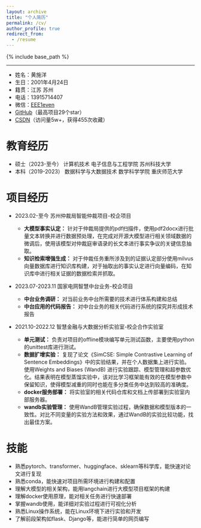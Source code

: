 ```yaml
---
layout: archive
title: "个人简历"
permalink: /cv/
author_profile: true
redirect_from:
  - /resume
---
```


{% include base_path %}

-------
* 姓名：黄施洋
* 生日：2001年4月24日
* 籍贯：江苏 苏州
* 电话：13915714407
* 微信：[EEE1even](../images/wechat.jpg)
* [GitHub](https://github.com/EEE1even)（最高项目29个star）
* [CSDN](https://blog.csdn.net/weixin_48435461?spm=1000.2115.3001.5343)（访问量5w+，获得455次收藏）

教育经历
======
* 硕士（2023-至今） 计算机技术 电子信息与工程学院 苏州科技大学
* 本科（2019-2023） 数据科学与大数据技术 数学科学学院 重庆师范大学 


项目经历
======
* 2023.02-至今 苏州仲裁局智能仲裁项目-校企项目
  * **大模型事实认定：** 针对于仲裁局提供的pdf扫描件，使用pdf2docx进行批量文本转换并进行数据预处理，在完成对开源大模型进行相关领域数据的微调后，使用该模型对仲裁庭审语录的长文本进行事实争议的关键信息抽取。
  * **知识检索增强生成：** 对于仲裁任务重所涉及到的证据认定部分使用milvus向量数据库进行知识库构建，对于抽取出的事实认定进行向量编码，在知识库中进行相关证据的数据检索并抓取。

* 2023.07-2023.11 国家电网智慧中台业务-校企项目
  * **中台业务调研：** 对当前业务中台所需要的技术进行体系构建和总结
  * **中台应用的代码报告：** 对中台业务的相关代码进行系统的探究并形成技术报告

* 2021.10-2022.12 智慧金融与大数据分析实验室-校企合作实验室
  * **单元测试：** 负责对项目的offline模块编写单元测试函数，主要使用python的unittest库进行测试。
  * **数据扩增实验：** 复现了论文《SimCSE: Simple Contrastive Learning of Sentence Embeddings》中的实验结果，并在个人数据集上进行实验。使用Weights and Biases (WandB) 进行实验跟踪、模型管理和超参数优化。结果表明在模型蒸馏实验中，该对比学习框架能有效的在模型参数中保留知识，使得模型减重的同时也能在多分类任务中达到较高的准确度。
  * **docker服务部署：** 将实验室的相关代码仓库和文档上传部署到实验室内部服务器。
  * **wandb实验管理：** 使用WandB管理实验过程，确保数据和模型版本的一致性。对比不同变量的实验方法和效果，通过WandB的实验比较功能，找出最佳方案。

技能
======
* 熟悉pytorch、transformer、huggingface、sklearn等科学库，能快速对论文进行复现
* 熟悉conda，能快速对项目所需环境进行构建和配置
* 理解大模型的相关架构，能用langchain进行大模型项目框架的构建
* 理解docker使用原理，能对相关任务进行快速部署
* 掌握wandb使用，能详细对实验过程进行可视化分析
* 熟悉Linux操作系统，能在Linux环境下进行实验和开发
* 了解前段架构如flask、Django等，能进行简单的网页编写


